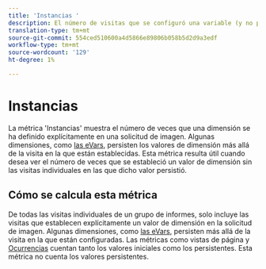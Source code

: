 ```yaml
---
title: 'Instancias '
description: El número de visitas que se configuró una variable (y no persistió).
translation-type: tm+mt
source-git-commit: 554ced510600a4d5866e89806b058b5d2d9a3edf
workflow-type: tm+mt
source-wordcount: '129'
ht-degree: 1%

---
```



# Instancias 

La métrica &#39;Instancias&#39; muestra el número de veces que una dimensión se ha definido explícitamente en una solicitud de imagen. Algunas dimensiones, como [las eVars](../dimensions/evar.md), persisten los valores de dimensión más allá de la visita en la que están establecidas. Esta métrica resulta útil cuando desea ver el número de veces que se estableció un valor de dimensión sin las visitas individuales en las que dicho valor persistió.

## Cómo se calcula esta métrica

De todas las visitas individuales de un grupo de informes, solo incluye las visitas que establecen explícitamente un valor de dimensión en la solicitud de imagen. Algunas dimensiones, como [las eVars](../dimensions/evar.md), persisten más allá de la visita en la que están configuradas. Las métricas como vistas [](page-views.md) de página y [Ocurrencias](occurrences.md) cuentan tanto los valores iniciales como los persistentes. Esta métrica no cuenta los valores persistentes.